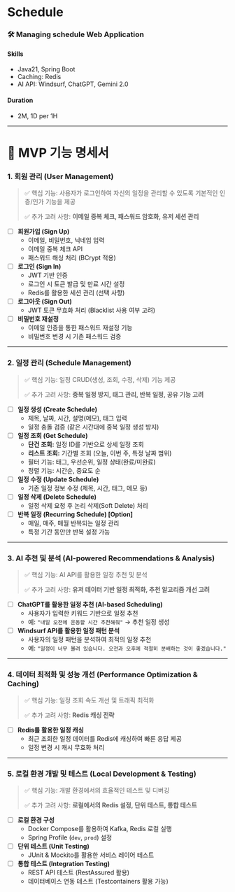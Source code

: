 # Schedule
### 🛠️ Managing schedule Web Application
#### Skills
- Java21, Spring Boot
- Caching: Redis
- AI API: Windsurf, ChatGPT, Gemini 2.0
#### Duration
- 2M, 1D per 1H

---

# **📝 MVP 기능 명세서**

### **1. 회원 관리 (User Management)**

> ✅ 핵심 기능: 사용자가 로그인하여 자신의 일정을 관리할 수 있도록 기본적인 인증/인가 기능을 제공
>
>
> ✅ 추가 고려 사항: **이메일 중복 체크, 패스워드 암호화, 유저 세션 관리**
>
- [ ]  **회원가입 (Sign Up)**
    - 이메일, 비밀번호, 닉네임 입력
    - 이메일 중복 체크 API
    - 패스워드 해싱 처리 (BCrypt 적용)
- [ ]  **로그인 (Sign In)**
    - JWT 기반 인증
    - 로그인 시 토큰 발급 및 만료 시간 설정
    - Redis를 활용한 세션 관리 (선택 사항)
- [ ]  **로그아웃 (Sign Out)**
    - JWT 토큰 무효화 처리 (Blacklist 사용 여부 고려)
- [ ]  **비밀번호 재설정**
    - 이메일 인증을 통한 패스워드 재설정 기능
    - 비밀번호 변경 시 기존 패스워드 검증

---

### **2. 일정 관리 (Schedule Management)**

> ✅ 핵심 기능: 일정 CRUD(생성, 조회, 수정, 삭제) 기능 제공
>
>
> ✅ 추가 고려 사항: **중복 일정 방지, 태그 관리, 반복 일정, 공유 기능 고려**
>
- [ ]  **일정 생성 (Create Schedule)**
    - 제목, 날짜, 시간, 설명(메모), 태그 입력
    - 일정 충돌 검증 (같은 시간대에 중복 일정 생성 방지)
- [ ]  **일정 조회 (Get Schedule)**
    - **단건 조회:** 일정 ID를 기반으로 상세 일정 조회
    - **리스트 조회:** 기간별 조회 (오늘, 이번 주, 특정 날짜 범위)
    - 필터 기능: 태그, 우선순위, 일정 상태(완료/미완료)
    - 정렬 기능: 시간순, 중요도 순
- [ ]  **일정 수정 (Update Schedule)**
    - 기존 일정 정보 수정 (제목, 시간, 태그, 메모 등)
- [ ]  **일정 삭제 (Delete Schedule)**
    - 일정 삭제 요청 후 논리 삭제(Soft Delete) 처리
- [ ]  **반복 일정 (Recurring Schedule) [Option]**
    - 매일, 매주, 매월 반복되는 일정 관리
    - 특정 기간 동안만 반복 설정 가능

---

### **3. AI 추천 및 분석 (AI-powered Recommendations & Analysis)**

> ✅ 핵심 기능: AI API를 활용한 일정 추천 및 분석
>
>
> ✅ 추가 고려 사항: **유저 데이터 기반 일정 최적화, 추천 알고리즘 개선 고려**
>
- [ ]  **ChatGPT를 활용한 일정 추천 (AI-based Scheduling)**
    - 사용자가 입력한 키워드 기반으로 일정 추천
    - 예: `"내일 오전에 운동할 시간 추천해줘"` → 추천 일정 생성
- [ ]  **Windsurf API를 활용한 일정 패턴 분석**
    - 사용자의 일정 패턴을 분석하여 최적의 일정 추천
    - 예: `"일정이 너무 몰려 있습니다. 오전과 오후에 적절히 분배하는 것이 좋겠습니다."`

---

### **4. 데이터 최적화 및 성능 개선 (Performance Optimization & Caching)**

> ✅ 핵심 기능: 일정 조회 속도 개선 및 트래픽 최적화
>
>
> ✅ 추가 고려 사항: **Redis 캐싱 전략**
>
- [ ]  **Redis를 활용한 일정 캐싱**
    - 최근 조회한 일정 데이터를 Redis에 캐싱하여 빠른 응답 제공
    - 일정 변경 시 캐시 무효화 처리

---

### **5. 로컬 환경 개발 및 테스트 (Local Development & Testing)**

> ✅ 핵심 기능: 개발 환경에서의 효율적인 테스트 및 디버깅
>
>
> ✅ 추가 고려 사항: **로컬에서의 Redis 설정, 단위 테스트, 통합 테스트**
>
- [ ]  **로컬 환경 구성**
    - Docker Compose를 활용하여 Kafka, Redis 로컬 실행
    - Spring Profile (`dev`, `prod`) 설정
- [ ]  **단위 테스트 (Unit Testing)**
    - JUnit & Mockito를 활용한 서비스 레이어 테스트
- [ ]  **통합 테스트 (Integration Testing)**
    - REST API 테스트 (RestAssured 활용)
    - 데이터베이스 연동 테스트 (Testcontainers 활용 가능)